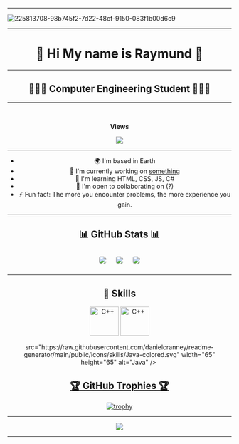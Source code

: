 ----------------------------

![225813708-98b745f2-7d22-48cf-9150-083f1b00d6c9](https://github.com/CoDeX-Ray/CoDeX-Ray/assets/142377798/b08aef22-dc8d-472c-9adf-02903678c6ee)

----------------------------

<h1 align="center"> 🤖 Hi My name is Raymund 🤖 </h1>

----------------------------

<h2 align="center"> 👨🏻‍💻 Computer Engineering Student 👨🏻‍💻 </h2>

----------------------------
<div align="center">
<br><p align="centre"><b> Views </b></p>  
<p align="center"><img align="center" src="https://profile-counter.glitch.me/{CoDeX-Ray}/count.svg" /></p>

<!---
<div align="center">

  ![](https://komarev.com/ghpvc/?username=CoDeX-Ray&color=113e50)

</div>
-->

----------------------------

<p align="left">

* 🌍  I'm based in Earth <br>
* 🚀  I'm currently working on [something](http://s) <br>
* 🧠  I'm learning HTML, CSS, JS, C# <br>
* 🤝  I'm open to collaborating on (?) <br>
* ⚡  Fun fact: The more you encounter problems, the more experience you gain. <br>

</p>

----------------------------

<h2 align="center"> 📊 GitHub Stats 📊 </h2>

<div align="center">
    <div style="display: flex; flex-wrap: wrap; justify-content: center; align-items: center;">
    <img src="https://github-profile-summary-cards.vercel.app/api/cards/profile-details?username=CoDeX-Ray&show_icons=true&theme=2077" style="border: 1px solid white; border-radius: 5px; margin: 10px;">
    <img src="https://github-profile-summary-cards.vercel.app/api/cards/stats?username=CoDeX-Ray&show_icons=true&theme=2077" style="border: 1px solid white; border-radius: 5px; margin: 10px;">
    <img src="https://github-profile-summary-cards.vercel.app/api/cards/productive-time?username=CoDeX-Ray&show_icons=true&theme=2077" style="border: 1px solid white; border-radius: 5px; margin: 10px;"> 
</div>

----------------------------

<h2 align="center"> 🦾 Skills </h2>

<p align="center">
<a href="https://docs.microsoft.com/en-us/cpp/?view=msvc-170" target="_blank" rel="noreferrer"><img src="https://raw.githubusercontent.com/danielcranney/readme-generator/main/public/icons/skills/cplusplus-colored.svg" width="65" height="65" alt="C++" /></a>
<a href="https://docs.microsoft.com/en-us/cpp/?view=msvc-170" target="_blank" rel="noreferrer"><img src="https://raw.githubusercontent.com/danielcranney/readme-generator/main/public/icons/skills/c-colored.svg" width="65" height="65" alt="C++" /></a>
</p>
src="https://raw.githubusercontent.com/danielcranney/readme-generator/main/public/icons/skills/Java-colored.svg" width="65" height="65" alt="Java" /></a>
<a href="https://docs.microsoft.com/en-us/cpp/?view=msvc-170" target="_blank" rel="noreferrer"><img

----------------------------

<!---

<h2 align="center"> 📊 GitHub Stats </h2>

<div align="center">
  
  ![](https://github-readme-stats.vercel.app/api?username=CoDeX-Ray&theme=dark&hide_border=false&include_all_commits=false&count_private=false) <br> <br>
  ![](https://github-readme-streak-stats.herokuapp.com/?user=CoDeX-Ray&theme=dark&hide_border=false)<br/>

</div>
-->

<h2 align="center"> 🏆 GitHub Trophies 🏆 </h2>

<div align="center">

<!---

  ![](https://github-profile-trophy.vercel.app/?username=CoDeX-Ray&theme=radical&no-frame=false&no-bg=true&margin-w=4)
---

-->

[![trophy](https://github-profile-trophy.vercel.app/?username=CoDeX-Ray&theme=radical&margin-w=15&no-bg=true&no-frame=true)](https://github.com/CoDeX-Ray/github-profile-trophy)


</div>

----------------------------

<p align="center">
     <img src="https://capsule-render.vercel.app/api?type=waving&color=gradient&height=100&section=footer"/>
</p>

----------------------------
